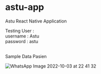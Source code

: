 # astu-app
Astu React Native Application

Testing User :
\
username : Astu
\
password : astu

\
Sample Data Pasien

![WhatsApp Image 2022-10-03 at 22 41 32](https://user-images.githubusercontent.com/15865772/195404768-4413095c-e577-46cc-a4e0-cdaa297dff79.jpeg)
